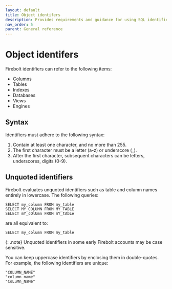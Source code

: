 ```yaml
---
layout: default
title: Object identifers
description: Provides requirements and guidance for using SQL identifiers with Firebolt.
nav_order: 5
parent: General reference
---
```


# Object identifers

Firebolt identifiers can refer to the following items:

* Columns
* Tables
* Indexes
* Databases
* Views
* Engines

## Syntax

Identifiers must adhere to the following syntax:

1. Contain at least one character, and no more than 255.
2. The first character must be a letter (a-z) or underscore (_).
3. After the first character, subsequent characters can be letters, underscores, digits (0-9).

## Unquoted identifiers

Firebolt evaluates unquoted identifiers such as table and column names entirely in lowercase. The following queries:

```
SELECT my_column FROM my_table
SELECT MY_COLUMN FROM MY_TABLE
SELECT mY_cOlUmn FROM mY_tAbLe
```

are all equivalent to:

```
SELECT my_column FROM my_table
```

{: .note}
Unquoted identifiers in some early Firebolt accounts may be case sensitive.


You can keep uppercase identifiers by enclosing them in double-quotes. For example, the following identifiers are unique:

```
"COLUMN_NAME"
"column_name"
"CoLuMn_NaMe"
```
